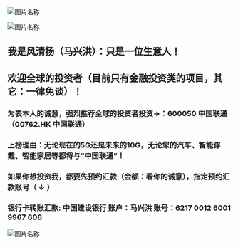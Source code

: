  
 ![图片名称](https://ss3.bdstatic.com/70cFv8Sh_Q1YnxGkpoWK1HF6hhy/it/u=3089020702,3750714117&fm=11&gp=0.jpg)


 ![图片名称](https://timgsa.baidu.com/timg?image&quality=80&size=b9999_10000&sec=1592053570063&di=17c476df705f7f2619fe861dbe0c70aa&imgtype=0&src=http%3A%2F%2F5b0988e595225.cdn.sohucs.com%2Fimages%2F20181223%2F6fc7602aab2b4d619c4397250b030964.jpeg)
 
##  我是风清扬（马兴洪）：只是一位生意人！

##  欢迎全球的投资者（目前只有金融投资类的项目，其它：一律免谈）！

### 为表本人的诚意，强烈推荐全球的投资者投资->：600050 中国联通（00762.HK 中国联通）

### 上榜理由：无论现在的5G还是未来的10G，无论您的汽车、智能穿戴、智能家居等都将与“中国联通”！


                                 
### 如果你想投资我，都要先预约汇款（金额：看你的诚意），指定预约汇款账号（ ↓ ） 

### 银行卡转账汇款: 中国建设银行 账户：马兴洪  账号：6217 0012 6001 9967 606   

![图片名称](http://pic.dbw.cn/0/03/98/05/3980571_949139.jpg)
 
